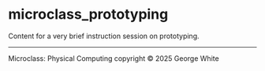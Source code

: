 # microclass_prototyping
Content for a very brief instruction session on prototyping.

-----

Microclass: Physical Computing copyright &copy; 2025 George White
